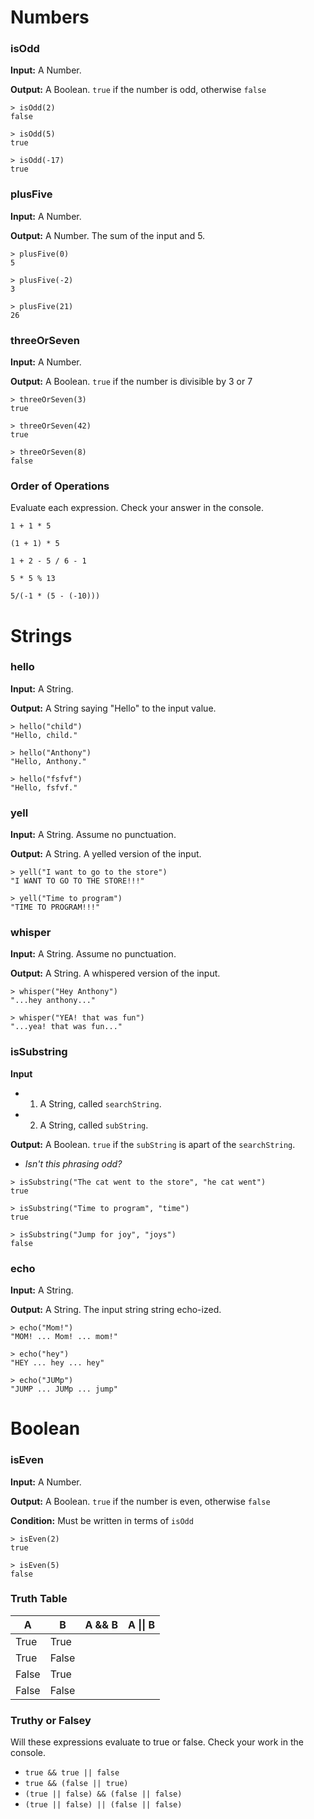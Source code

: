 # Numbers

### isOdd
**Input:** A Number.

**Output:** A Boolean. `true` if the number is odd, otherwise `false`

```
> isOdd(2)
false

> isOdd(5)
true

> isOdd(-17)
true
```

### plusFive
**Input:** A Number.

**Output:** A Number. The sum of the input and 5.

```
> plusFive(0)
5

> plusFive(-2)
3

> plusFive(21)
26
```

### threeOrSeven
**Input:** A Number.

**Output:** A Boolean. `true` if the number is divisible by 3 or 7

```
> threeOrSeven(3)
true

> threeOrSeven(42)
true

> threeOrSeven(8)
false
```

### Order of Operations

Evaluate each expression. Check your answer in the console.

`1 + 1 * 5`

`(1 + 1) * 5`

`1 + 2 - 5 / 6 - 1`

`5 * 5 % 13`

`5/(-1 * (5 - (-10)))`

# Strings

### hello
**Input:** A String.

**Output:** A String saying "Hello" to the input value.

```
> hello("child")
"Hello, child."

> hello("Anthony")
"Hello, Anthony."

> hello("fsfvf")
"Hello, fsfvf."
```


### yell
**Input:** A String. Assume no punctuation.

**Output:** A String. A yelled version of the input.

```
> yell("I want to go to the store")
"I WANT TO GO TO THE STORE!!!"

> yell("Time to program")
"TIME TO PROGRAM!!!"
```

### whisper
**Input:** A String. Assume no punctuation.

**Output:** A String. A whispered version of the input.

```
> whisper("Hey Anthony")
"...hey anthony..."

> whisper("YEA! that was fun")
"...yea! that was fun..."
```

### isSubstring
**Input**
* 1) A String, called `searchString`.
* 2) A String, called `subString`.

**Output:** A Boolean. `true` if the `subString` is apart of the `searchString`.
* *Isn't this phrasing odd?*

```
> isSubstring("The cat went to the store", "he cat went")
true

> isSubstring("Time to program", "time")
true

> isSubstring("Jump for joy", "joys")
false
```

### echo
**Input:** A String.

**Output:** A String. The input string string echo-ized.

```
> echo("Mom!")
"MOM! ... Mom! ... mom!"

> echo("hey")
"HEY ... hey ... hey"

> echo("JUMp")
"JUMP ... JUMp ... jump"
```

# Boolean

### isEven
**Input:** A Number.

**Output:** A Boolean. `true` if the number is even, otherwise `false`

**Condition:** Must be written in terms of `isOdd`

```
> isEven(2)
true

> isEven(5)
false
```

### Truth Table
|   A   |   B   | A && B  | A &#124;&#124; B
|-------|-------|---------|------------------
| True  | True  |         |                  
| True  | False |         |                  
| False | True  |         |                  
| False | False |         |                  

### Truthy or Falsey
Will these expressions evaluate to true or false. Check your work in the console.

* `true && true || false`
* `true && (false || true)`
* `(true || false) && (false || false)`
* `(true || false) || (false || false)`
